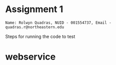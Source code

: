 # Assignment 1

```Name: Rolwyn Quadras, NUID - 001554737, Email - quadras.r@northeastern.edu```

Steps for running the code to test

# webservice
